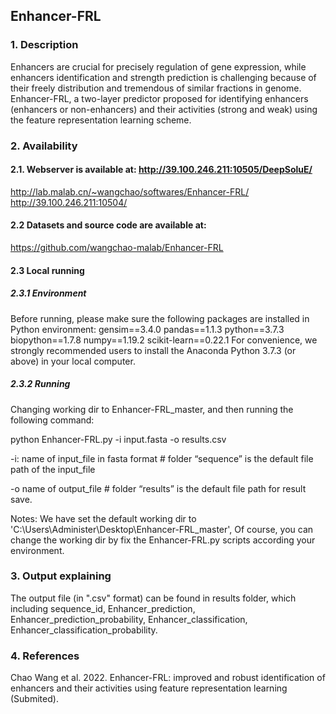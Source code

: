 ## Enhancer-FRL

### 1. Description
Enhancers are crucial for precisely regulation of gene expression, while enhancers identification and strength prediction is challenging because of their freely distribution and tremendous of similar fractions in genome. Enhancer-FRL, a two-layer predictor proposed for identifying enhancers (enhancers or non-enhancers) and their activities (strong and weak) using the feature representation learning scheme.

### 2. Availability
#### 2.1. Webserver is available at: http://39.100.246.211:10505/DeepSoluE/
http://lab.malab.cn/~wangchao/softwares/Enhancer-FRL/
http://39.100.246.211:10504/

#### 2.2 Datasets and source code are available at:
https://github.com/wangchao-malab/Enhancer-FRL

#### 2.3 Local running
##### 2.3.1 Environment
Before running, please make sure the following packages are installed in Python environment:
gensim==3.4.0
pandas==1.1.3
python==3.7.3
biopython==1.7.8
numpy==1.19.2
scikit-learn==0.22.1
For convenience, we strongly recommended users to install the Anaconda Python 3.7.3 (or above) in your local computer.

##### 2.3.2 Running
Changing working dir to Enhancer-FRL_master, and then running the following command:

python Enhancer-FRL.py -i input.fasta -o results.csv

-i: name of input_file in fasta format   # folder “sequence” is the default file path of the input_file 

-o name of output_file              # folder “results” is the default file path for result save.

Notes: We have set the default working dir to 'C:\Users\Administer\Desktop\Enhancer-FRL_master', Of course, you can change the working dir by fix the Enhancer-FRL.py scripts according your environment.

### 3. Output explaining
The output file (in ".csv" format) can be found in results folder, which including sequence_id, Enhancer_prediction, Enhancer_prediction_probability,	Enhancer_classification, Enhancer_classification_probability.

### 4. References
Chao Wang et al. 2022. Enhancer-FRL: improved and robust identification of enhancers and their activities using feature representation learning (Submited).
